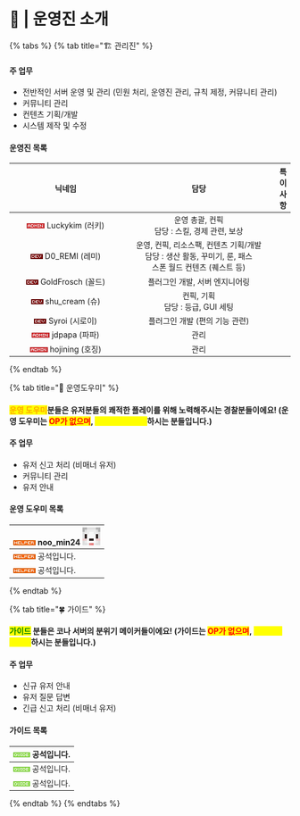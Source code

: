# 👷 |   운영진 소개

{% tabs %}
{% tab title="🏗️ 관리진" %}
#### 주  업무

* 전반적인 서버 운영 및 관리 (민원 처리, 운영진 관리, 규칙 제정, 커뮤니티 관리)
* 커뮤니티 관리
* 컨텐츠 기획/개발
* 시스템 제작 및 수정

#### 운영진 목록&#x20;

<table><thead><tr><th width="230.66666666666669" align="center">닉네임</th><th width="352" align="center">담당</th><th align="center">특이 사항</th></tr></thead><tbody><tr><td align="center"><img src="../.gitbook/assets/admin.png" alt="" data-size="original"> Luckykim (러키)</td><td align="center">운영 총괄, 컨픽<br>담당 : 스킬, 경제 관련, 보상</td><td align="center"></td></tr><tr><td align="center"><img src="../.gitbook/assets/dev.png" alt="" data-size="original"> D0_REMI (레미)</td><td align="center">운영, 컨픽, 리소스팩, 컨텐츠 기획/개발<br>담당 : 생산 활동, 꾸미기, 룬, 패스<br>스폰 월드 컨텐츠 (퀘스트 등)</td><td align="center"></td></tr><tr><td align="center"><img src="../.gitbook/assets/dev.png" alt="" data-size="original"> GoldFrosch (꼴드)</td><td align="center">플러그인 개발, 서버 엔지니어링</td><td align="center"></td></tr><tr><td align="center"><img src="../.gitbook/assets/dev.png" alt="" data-size="original"> shu_cream (슈)</td><td align="center">컨픽, 기획<br>담당 : 등급, GUI 세팅</td><td align="center"></td></tr><tr><td align="center"><img src="../.gitbook/assets/dev.png" alt="" data-size="original"> Syroi (시로이)</td><td align="center">플러그인 개발 (편의 기능 관련)</td><td align="center"></td></tr><tr><td align="center"><img src="../.gitbook/assets/admin.png" alt="" data-size="original"> jdpapa (파파)</td><td align="center">관리</td><td align="center"></td></tr><tr><td align="center"><img src="../.gitbook/assets/admin.png" alt="" data-size="original"> hojining (호징)</td><td align="center">관리</td><td align="center"></td></tr></tbody></table>
{% endtab %}

{% tab title="👮 운영도우미" %}
#### &#x20;          <mark style="color:orange;">운영 도우미</mark>분들은 유저분들의 쾌적한 플레이를 위해 노력해주시는 경찰분들이에요!                                          (운영 도우미는 <mark style="color:red;">OP가 없으며</mark>,  <mark style="color:yellow;">유저로서 플레이</mark>하시는 분들입니다.)

#### 주 업무

* 유저 신고 처리 (비매너 유저)
* 커뮤니티 관리
* 유저 안내

#### 운영 도우미 목록

| <img src="../.gitbook/assets/helper.png" alt="" data-size="original"> noo\_min24 ![](<../.gitbook/assets/image (1).png>) |
| ------------------------------------------------------------------------------------------------------------------------ |
| <img src="../.gitbook/assets/helper.png" alt="" data-size="original"> 공석입니다.                                             |
| <img src="../.gitbook/assets/helper.png" alt="" data-size="original"> 공석입니다.                                             |


{% endtab %}

{% tab title="🍀 가이드" %}
#### &#x20;                                        <mark style="color:green;">**가이드**</mark> 분들은 코나 서버의 **분위기 메이커**들이에요!                                                                           (가이드는 <mark style="color:red;">OP가 없으며</mark>, <mark style="color:yellow;">유저로서 플레이</mark>하시는 분들입니다.)

#### 주 업무

* 신규 유저 안내
* 유저 질문 답변
* 긴급 신고 처리 (비매너 유저)

#### 가이드 목록

| <img src="../.gitbook/assets/guide.png" alt="" data-size="original"> 공석입니다. |
| --------------------------------------------------------------------------- |
| <img src="../.gitbook/assets/guide.png" alt="" data-size="original"> 공석입니다. |
| <img src="../.gitbook/assets/guide.png" alt="" data-size="original"> 공석입니다. |


{% endtab %}
{% endtabs %}

